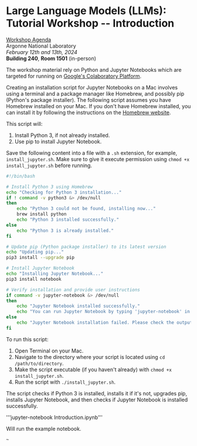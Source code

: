 # Large Language Models (LLMs): Tutorial Workshop -- Introduction

[Workshop Agenda](https://anl.app.box.com/file/1421615910690?s=woqtpw0o0tpnb6j9uljjme5wqmxsoz35)  
Argonne National Laboratory  
_February 12th and 13th, 2024_  
**Building 240**, **Room 1501** (in-person)

The workshop material rely on Python and Jupyter Notebooks which are targeted for running on [Google's Colaboratory Platform](https://colab.research.google.com).  

Creating an installation script for Jupyter Notebooks on a Mac involves using a terminal and a package manager like Homebrew, and possibly pip (Python's package installer). The following script assumes you have Homebrew installed on your Mac. If you don't have Homebrew installed, you can install it by following the instructions on the [Homebrew website](https://brew.sh).

This script will:

1. Install Python 3, if not already installed.
2. Use pip to install Jupyter Notebook.

Save the following content into a file with a `.sh` extension, for example, `install_jupyter.sh`. Make sure to give it execute permission using `chmod +x install_jupyter.sh` before running.

```bash
#!/bin/bash

# Install Python 3 using Homebrew
echo "Checking for Python 3 installation..."
if ! command -v python3 &> /dev/null
then
    echo "Python 3 could not be found, installing now..."
    brew install python
    echo "Python 3 installed successfully."
else
    echo "Python 3 is already installed."
fi

# Update pip (Python package installer) to its latest version
echo "Updating pip..."
pip3 install --upgrade pip

# Install Jupyter Notebook
echo "Installing Jupyter Notebook..."
pip3 install notebook

# Verify installation and provide user instructions
if command -v jupyter-notebook &> /dev/null
then
    echo "Jupyter Notebook installed successfully."
    echo "You can run Jupyter Notebook by typing 'jupyter-notebook' in your terminal."
else
    echo "Jupyter Notebook installation failed. Please check the output for errors."
fi
```

To run this script:

1. Open Terminal on your Mac.
2. Navigate to the directory where your script is located using `cd /path/to/directory`.
3. Make the script executable (if you haven't already) with `chmod +x install_jupyter.sh`.
4. Run the script with `./install_jupyter.sh`.

The script checks if Python 3 is installed, installs it if it's not, upgrades pip, installs Jupyter Notebook, and then checks if Jupyter Notebook is installed successfully.

'''jupyter-notebook Introduction.ipynb'''

Will run the example notebook.

<!--

## Contents

- 📂 [`tutorials/`](https://github.com/argonne-lcf/llm-workshop/tutorials/)
  `├──` [`01-llm-101`](https://github.com/argonne-lcf/llm-workshop/tutorials/01-llm101/)
    `└──` [`06-llm-from-scratch`](https://github.com/argonne-lcf/llm-workshop/tutorials/06-llm-from-scratch/)
    -->
    ~